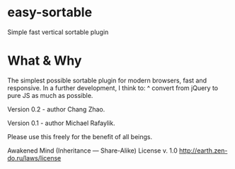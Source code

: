 # easy-sortable
Simple fast vertical sortable plugin

# What & Why
The simplest possible sortable plugin for modern browsers, fast and responsive.
In a further development, I think to:
^ convert from jQuery to pure JS as much as possible.

Version 0.2 - author Chang Zhao.

Version 0.1 - author Michael Rafaylik.

Please use this freely for the benefit of all beings.

Awakened Mind (Inheritance — Share-Alike) License v. 1.0
http://earth.zen-do.ru/laws/license
